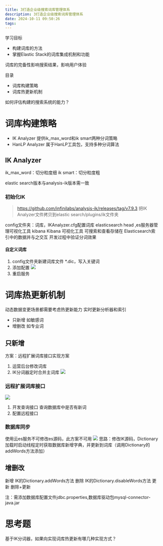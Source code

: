 ```yaml
---
title: 3打造企业级搜索词库管理体系
description: 3打造企业级搜索词库管理体系
date: 2024-10-11 09:50:26
tags:
---
```


学习目标
- 构建词库的方法
- 掌握Elastic Stack的词库集成机制和功能

词库的完备性影响搜索结果，影响用户体验

目录
- 词库构建策略
- 词库热更新机制

 如何评估构建的搜索系统的能力？

# 词库构建策略
- IK Analyzer
提供ik_max_word和ik smart两种分词策略
- HanLP Analyzer
属于HanLP工具包，支持多种分词算法

## IK Analyzer
ik_max_word：切分粒度细
ik smart：切分粒度粗

elastic search版本与analysis-ik版本需一致

### 初始化IK
> https://github.com/infinilabs/analysis-ik/releases/tag/v7.9.3
把IK Analyzer文件拷贝到elastic search/plugins/ik文件夹

config文件夹：词库，IKAnalyzer.cfg配置词库
elasticsearch head ,es服务器管理可视化工具 
kibana Kibana 可视化工具 可搜索和查看存储在 Elasticsearch索引中的数据并与之交互
开发过程中验证分词效果

#### 自定义词库
1. config文件夹新建词库文件 *.dic，写入关键词
2. 添加配置
![](3-自定义词库配置.png)
3. 重启服务
# 词库热更新机制

动态数据变更场景都需要考虑热更新能力
实时更新分析器和索引
 
- 只新增
如敏感词
- 增删改
如专业词

## 只新增
方案：远程扩展词库接口实现方案
1. 运营后台修改词库
2. IK分词器定时合并主词库
![](2-热更新-远程扩展词库接口.png)


### 远程扩展词库接口
![](2-热更新-远程扩展词库接口-配置远程接口地址.png)
1. 开发查询接口
查询数据库中是否有新词
2. 配置远程接口

### 数据库同步
使用云es服务不可修改es源码，此方案不可用
![](2-热更新-数据库同步.png)
思路：修改IK源码，Dictionary加载时启动线程定时获取数据库新增字典，并更新到词库（调用Dictionary的addWords方法添加）

## 增删改

新增 IK的Dictionary.addWords方法
删除 IK的Dictionary.disableWords方法
更新 删除+更新

注：需添加数据库配置文件jdbc.properties,数据库驱动包mysql-connector-java.jar

# 思考题
基于IK分词器，如果向实现词库热更新有哪几种实现方式？